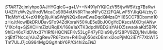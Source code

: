 $START$2cjmlyhpo3AJHYGqicG+g+LV++N491ylYlQlCzV55/jwW5Vzg7BsKw/U4ZlYzWv2y//hrdVMcaCsS9B4xUN8RThaoNFyCZt2FQALwF5YJlqQ4/zbyCTIqMbYxLX+zXHKg9juXiaSWgN2Qx6ewEwaDqdQMzaQYIl6SCC78Dbxmn10zHxJtNowlBkDRUDavSFo94ZdKoraN50KuE5eBbJ0CgYdDKscsMXDtyIANwV1Xc4q+SjSXCHmZizURq8X/168e1aXTK3dpdWBD2isYAHX5swaokaKd5BPK9hlEr46x7ldDVtx37YIRf8HQCNEFKv53LgP47yFDIe96ySf28PV9ZDj/NvIJMioxtjEtf7NccojVJuZgRew7R6Fzxm+R4lDuj056dxDBmixi2ooPjMQ2iEYF7XbW15Tnf7ULJ7jcG964MgQGgXnbY6P/Ci4hi2c$END$